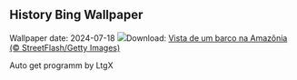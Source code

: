 ## History Bing Wallpaper
Wallpaper date: 2024-07-18
![](https://www.bing.com/th?id=OHR.DiadoCurupira_PT-BR5262042998_UHD.jpg&w=1000)Download: [Vista de um barco na Amazônia (© StreetFlash/Getty Images)](https://www.bing.com/th?id=OHR.DiadoCurupira_PT-BR5262042998_UHD.jpg)

Auto get programm by LtgX
